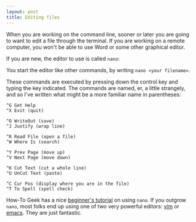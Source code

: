 ```yaml
---
layout: post
title: Editing files
---
```


When you are working on the command line, sooner or later you are going to want to edit a file through the terminal.
If you are working on a remote computer, you won't be able to use Word or some other graphical editor.

If you are new, the editor to use is called `nano`:

You start the editor like other commands, by writing `nano <your filename>`.

These commands are executed by pressing down the control key and typing the key indicated.
The commands are named, er, a little strangely, and so I've written what might be a more familiar name in parentheses:

    ^G Get Help
    ^X Exit (quit)

    ^O WriteOut (save)
    ^J Justify (wrap line)

    ^R Read File (open a file)
    ^W Where Is (search)

    ^Y Prev Page (move up)
    ^V Next Page (move down)

    ^K Cut Text (cut a whole line)
    ^U UnCut Text (paste)

    ^C Cur Pos (display where you are in the file)
    ^T To Spell (spell check)

How-To Geek has a nice [beginner's tutorial](http://www.howtogeek.com/howto/42980/the-beginners-guide-to-nano-the-linux-command-line-text-editor/) on using `nano`.
If you outgrow `nano`, most folks end up using one of two very powerful editors: [vim](http://www.vim.org/) or [emacs](http://www.gnu.org/software/emacs/).
They are just fantastic.

